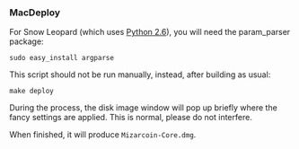 ### MacDeploy ###

For Snow Leopard (which uses [Python 2.6](http://www.python.org/download/releases/2.6/)), you will need the param_parser package:
	
	sudo easy_install argparse

This script should not be run manually, instead, after building as usual:

	make deploy

During the process, the disk image window will pop up briefly where the fancy
settings are applied. This is normal, please do not interfere.

When finished, it will produce `Mizarcoin-Core.dmg`.

